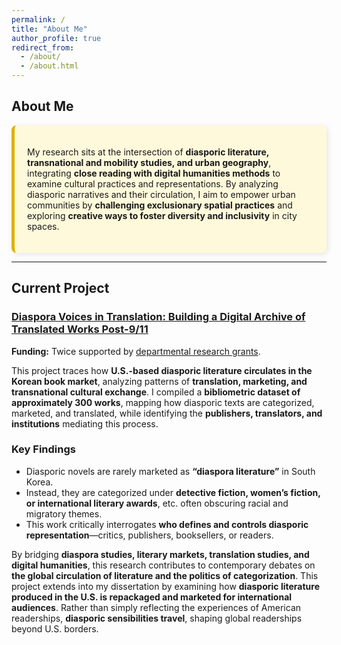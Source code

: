 ```yaml
---
permalink: /
title: "About Me"
author_profile: true
redirect_from: 
  - /about/
  - /about.html
---
```

## **About Me**  

<div style="background-color: #fff9db; padding: 20px; border-radius: 8px; border-left: 5px solid #e0b100; box-shadow: 2px 2px 10px rgba(0, 0, 0, 0.1);">

My research sits at the intersection of **diasporic literature, transnational and mobility studies, and urban geography**, integrating **close reading with digital humanities methods** to examine cultural practices and representations. By analyzing diasporic narratives and their circulation, I aim to empower urban communities by **challenging exclusionary spatial practices** and exploring **creative ways to foster diversity and inclusivity** in city spaces.

</div>


---

## **Current Project**  
### **[Diaspora Voices in Translation: Building a Digital Archive of Translated Works Post-9/11](https://next-test-one-henna.vercel.app/)**  

**Funding:** Twice supported by [departmental research grants](https://www.cmu.edu/dietrich/english/dei/project-funds.html).  

This project traces how **U.S.-based diasporic literature circulates in the Korean book market**, analyzing patterns of **translation, marketing, and transnational cultural exchange**. I compiled a **bibliometric dataset of approximately 300 works**, mapping how diasporic texts are categorized, marketed, and translated, while identifying the **publishers, translators, and institutions** mediating this process.  

### **Key Findings**  
- Diasporic novels are rarely marketed as **“diaspora literature”** in South Korea.  
- Instead, they are categorized under **detective fiction, women’s fiction, or international literary awards**, etc. often obscuring racial and migratory themes.  
- This work critically interrogates **who defines and controls diasporic representation**—critics, publishers, booksellers, or readers.  

By bridging **diaspora studies, literary markets, translation studies, and digital humanities**, this research contributes to contemporary debates on **the global circulation of literature and the politics of categorization**. This project extends into my dissertation by examining how **diasporic literature produced in the U.S. is repackaged and marketed for international audiences**. Rather than simply reflecting the experiences of American readerships, **diasporic sensibilities travel**, shaping global readerships beyond U.S. borders.  

